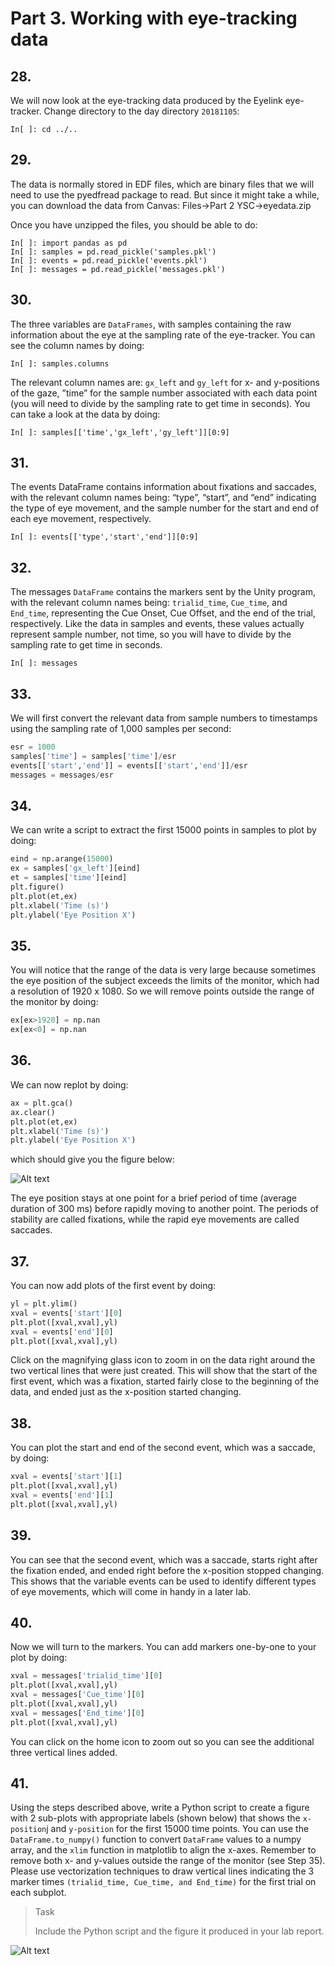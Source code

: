 # Part 3. Working with eye-tracking data

## 28.
We will now look at the eye-tracking data produced by the Eyelink eye-tracker. 
Change directory to the day directory `20181105`:
```shell
In[ ]: cd ../..
```

## 29.
<!-- The data is stored in EDF files, which are binary files that we will need to use the pyedfread package to read (this might take a few minutes):

```shell
In[ ]: samples, events, messages = edf.pread('181105.edf', trial_marker=b'Start Trial')
```
 -->
 
 The data is normally stored in EDF files, which are binary files that we will need to use the pyedfread package to read. But since it might take a while, you can download the data from Canvas: Files->Part 2 YSC->eyedata.zip

Once you have unzipped the files, you should be able to do:

```shell
In[ ]: import pandas as pd
In[ ]: samples = pd.read_pickle('samples.pkl')
In[ ]: events = pd.read_pickle('events.pkl')
In[ ]: messages = pd.read_pickle('messages.pkl')
```
 
## 30.
The three variables are `DataFrames`, with samples containing the raw information about the eye at the sampling rate of the eye-tracker. You can see the column names by doing:

```shell
In[ ]: samples.columns
```

The relevant column names are: `gx_left` and `gy_left` for x- and y-positions of the gaze, ”time” for the sample number associated with each data point (you will need to divide by the sampling rate to get time in seconds). You can take a look at the data by doing:

```shell
In[ ]: samples[['time','gx_left','gy_left']][0:9]
```

## 31.

The events DataFrame contains information about fixations and saccades, with the relevant column names being: “type”, “start”, and “end” indicating the type of eye movement, and the sample number for the start and end of each eye movement, respectively. 

```shell
In[ ]: events[['type','start','end']][0:9]
```

## 32.
The messages `DataFrame` contains the markers sent by the Unity program, with the relevant column names being: `trialid_time`, `Cue_time`, and `End_time`, representing the Cue Onset, Cue Offset, and the end of the trial, respectively. Like the data in samples and events, these values actually represent sample number, not time, so you will have to divide by the sampling rate to get time in seconds.

```shell
In[ ]: messages
```

## 33.
We will first convert the relevant data from sample numbers to timestamps using the sampling rate of 1,000 samples per second:

```python
esr = 1000
samples['time'] = samples['time']/esr
events[['start','end']] = events[['start','end']]/esr
messages = messages/esr
```

## 34.
We can write a script to extract the first 15000 points in samples to plot by doing:

```python
eind = np.arange(15000)
ex = samples['gx_left'][eind]
et = samples['time'][eind]
plt.figure()
plt.plot(et,ex)
plt.xlabel('Time (s)')
plt.ylabel('Eye Position X')
```

## 35.
You will notice that the range of the data is very large because sometimes the eye position of the subject exceeds the limits of the monitor, which had a resolution of 1920 x 1080. So we will remove points outside the range of the monitor by doing:

```python
ex[ex>1920] = np.nan
ex[ex<0] = np.nan
```

## 36.
We can now replot by doing:

```python
ax = plt.gca()
ax.clear()
plt.plot(et,ex)
plt.xlabel('Time (s)')
plt.ylabel('Eye Position X')
```

which should give you the figure below:

![Alt text](image-4.png)

The eye position stays at one point for a brief period of time (average duration of 300 ms) before rapidly moving to another point. The periods of stability are called fixations, while the rapid eye movements are called saccades.


## 37.
You can now add plots of the first event by doing:

```python
yl = plt.ylim()
xval = events['start'][0]
plt.plot([xval,xval],yl)
xval = events['end'][0]
plt.plot([xval,xval],yl)
```

Click on the magnifying glass icon to zoom in on the data right around the two vertical lines that were just created. This will show that the start of the first event, which was a fixation, started fairly close to the beginning of the data, and ended just as the x-position started changing.

## 38.
You can plot the start and end of the second event, which was a saccade, by doing:

```python
xval = events['start'][1]
plt.plot([xval,xval],yl)
xval = events['end'][1]
plt.plot([xval,xval],yl)
```

## 39.
You can see that the second event, which was a saccade, starts right after the fixation ended, and ended right before the x-position stopped changing. This shows that the variable events can be used to identify different types of eye movements, which will come in handy in a later lab.

## 40.
Now we will turn to the markers. You can add markers one-by-one to your plot by doing:

```python
xval = messages['trialid_time'][0]
plt.plot([xval,xval],yl)
xval = messages['Cue_time'][0]
plt.plot([xval,xval],yl)
xval = messages['End_time'][0]
plt.plot([xval,xval],yl)
```

You can click on the home icon to zoom out so you can see the additional three vertical lines added.

## 41.
Using the steps described above, write a Python script to create a figure with 2 sub-plots with appropriate labels (shown below) that shows the `x-position`j and `y-position` for the first 15000 time points. You can use the `DataFrame.to_numpy()` function to convert `DataFrame` values to a numpy array, and the `xlim` function in matplotlib to align the x-axes. Remember to remove both x- and y-values outside the range of the monitor (see Step 35). Please use vectorization techniques to draw vertical lines indicating the 3 marker times `(trialid_time, Cue_time, and End_time)` for the first trial on each subplot. 

> <p class="task"> Task
>
> Include the Python script and the figure it produced in your lab report.

![Alt text](image-5.png)